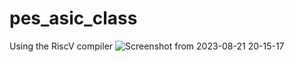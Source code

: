 # pes_asic_class

Using the RiscV compiler
![Screenshot from 2023-08-21 20-15-17](https://github.com/Sbj3333/pes_asic_class/assets/95922889/3839b9bc-f97d-4440-a8f1-4d13b87087b0)


